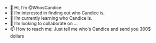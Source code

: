 - 👋 Hi, I’m @WhosCandice
- 👀 I’m interested in finding out who Candice is.
- 🌱 I’m currently learning who Candice is.
- 💞️ I’m looking to collaborate on ...
- 📫 How to reach me: Just tell me who's Candice and send you 300$ dollars

<!---
WhosCandice/WhosCandice is a ✨ special ✨ repository because its `README.md` (this file) appears on your GitHub profile.
You can click the Preview link to take a look at your changes.
--->
